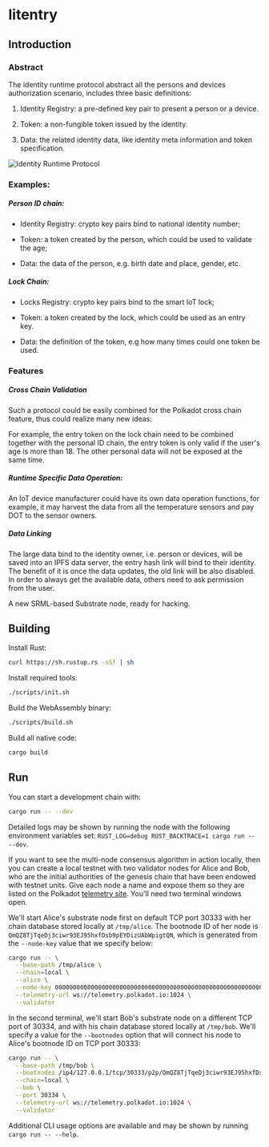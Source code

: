 # litentry

## Introduction

### Abstract

The identity runtime protocol abstract all the persons and devices authorization scenario, includes three basic definitions:

1. Identity Registry: a pre-defined key pair to present a person or a device.

2. Token: a non-fungible token issued by the identity.

3. Data: the related identity data, like identity meta information and token specification. 

![Identity Runtime Protocol](https://static.wixstatic.com/media/760d3a_5c9818f59cd74e63a9cacd72d51db660~mv2.png/v1/fill/w_823,h_462,al_c,q_90/760d3a_5c9818f59cd74e63a9cacd72d51db660~mv2.webp)

### Examples:

##### Person ID chain: 

* Identity Registry: crypto key pairs bind to national identity number;

* Token: a token created by the person, which could be used to validate the age;

* Data: the data of the person, e.g. birth date and place, gender, etc.

##### Lock Chain:

* Locks Registry: crypto key pairs bind to the smart IoT lock;

* Token:  a token created by the lock, which could be used as an entry key.

* Data: the definition of the token, e.g how many times could one token be used.

### Features

##### Cross Chain Validation

Such a protocol could be easily combined for the Polkadot cross chain feature, thus could realize many new ideas:

For example, the entry token on the lock chain need to be combined together with the personal ID chain, the entry token is only valid if the user's age is more than 18. The other personal data will not be exposed at the same time.

##### Runtime Specific Data Operation:

An IoT device manufacturer could have its own data operation functions, for example, it may harvest the data from all the temperature sensors and pay DOT to the sensor owners. 

##### Data Linking

The large data bind to the identity owner, i.e. person or devices, will be saved into an IPFS data server, the entry hash link will bind to their identity. The benefit of it is once the data updates, the old link will be also disabled. In order to always get the available data, others need to ask permission from the user. 

A new SRML-based Substrate node, ready for hacking.

## Building

Install Rust:

```bash
curl https://sh.rustup.rs -sSf | sh
```

Install required tools:

```bash
./scripts/init.sh
```

Build the WebAssembly binary:

```bash
./scripts/build.sh
```

Build all native code:

```bash
cargo build
```

## Run

You can start a development chain with:

```bash
cargo run -- --dev
```

Detailed logs may be shown by running the node with the following environment variables set: `RUST_LOG=debug RUST_BACKTRACE=1 cargo run -- --dev`.

If you want to see the multi-node consensus algorithm in action locally, then you can create a local testnet with two validator nodes for Alice and Bob, who are the initial authorities of the genesis chain that have been endowed with testnet units. Give each node a name and expose them so they are listed on the Polkadot [telemetry site](https://telemetry.polkadot.io/#/Local%20Testnet). You'll need two terminal windows open.

We'll start Alice's substrate node first on default TCP port 30333 with her chain database stored locally at `/tmp/alice`. The bootnode ID of her node is `QmQZ8TjTqeDj3ciwr93EJ95hxfDsb9pEYDizUAbWpigtQN`, which is generated from the `--node-key` value that we specify below:

```bash
cargo run -- \
  --base-path /tmp/alice \
  --chain=local \
  --alice \
  --node-key 0000000000000000000000000000000000000000000000000000000000000001 \
  --telemetry-url ws://telemetry.polkadot.io:1024 \
  --validator
```

In the second terminal, we'll start Bob's substrate node on a different TCP port of 30334, and with his chain database stored locally at `/tmp/bob`. We'll specify a value for the `--bootnodes` option that will connect his node to Alice's bootnode ID on TCP port 30333:

```bash
cargo run -- \
  --base-path /tmp/bob \
  --bootnodes /ip4/127.0.0.1/tcp/30333/p2p/QmQZ8TjTqeDj3ciwr93EJ95hxfDsb9pEYDizUAbWpigtQN \
  --chain=local \
  --bob \
  --port 30334 \
  --telemetry-url ws://telemetry.polkadot.io:1024 \
  --validator
```

Additional CLI usage options are available and may be shown by running `cargo run -- --help`.
